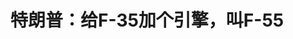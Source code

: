 <!DOCTYPE html>
<html lang="zh-CN">

<head>
    
<title>特朗普：给F-35加个引擎，叫F-55_腾讯新闻</title>
<meta name="keywords" content="F-35战斗机,特朗普,f35,f-55,军机,战斗机,美国_军事,F-22,美国,f-22战斗机,战机,引擎,洛克希德·马丁公司,波音公司">
<meta name="description" content="【文/观察者网 刘程辉】据路透社报道，美国总统特朗普5月15日在卡塔尔表示，美国正在考虑研发一款名为F-55的双引擎战机，这是F-35的超级升级版，若成本合适将进行研发。他还称，将对F-22战斗机进行升级，打造名为“超级F-22”的战机。特朗普是在多哈举行的一次商业领袖会议上发表上述言论的，与会者包括波音公司和通用电气...">
<meta name="author" content="腾讯网">
<meta name="copyright" content="Copyright 1998 - 2025 Tencent. All Rights Reserved">
<meta property="og:type" content="news" />

<meta property="og:title" content="特朗普：给F-35加个引擎，叫F-55_腾讯新闻" />
<meta property="og:description" content="【文/观察者网 刘程辉】据路透社报道，美国总统特朗普5月15日在卡塔尔表示，美国正在考虑研发一款名为F-55的双引擎战机，这是F-35的超级升级版，若成本合适将进行研发。他还称，将对F-22战斗机进行升级，打造名为“超级F-22”的战机。特朗普是在多哈举行的一次商业领袖会议上发表上述言论的，与会者包括波音公司和通用电气..." />
<meta property="og:url" content="https://news.qq.com/rain/a/20250516A05WT100" />
<meta property="og:image" content="https://inews.gtimg.com/news_ls/OQzUBlxIS9L3iBEXg5QPmbVhoDmZPtWog7D6t5i1tMhn4AA_640330/0" />
<meta property="article:author" content="观察者网" />
<meta property="article:published_time" content="2025-05-16 15:29:16" />
<meta property="category" content="mil" />

<meta name="baidu-site-verification" content="jJeIJ5X7pP" />
    <meta charset="utf-8" />
<meta http-equiv="X-UA-Compatible" content="IE=Edge" />
<meta name="viewport" content="width=device-width, initial-scale=1, shrink-to-fit=no" />
<link rel="dns-prefetch" href="mat1.gtimg.com">
<link rel="dns-prefetch" href="i.news.qq.com">
<link rel="shortcut icon" href="https://mat1.gtimg.com/qqcdn/qqindex2021/favicon.ico">
<script nomodule="true" src="https://mat1.gtimg.com/qqcdn/qqindex2021/common-static/20240515201444/core3-37-1.min.js"></script>
<script>
  try {
    if (!window.IntersectionObserver) {
      var observerScript = document.createElement('script');
      observerScript.src = "https://mat1.gtimg.com/qqcdn/qqindex2021/common-static/20241024141058/intersection-observer-polyfill.js";
      document.head.appendChild(observerScript);
    }
  } catch (error) {}
</script>

<script>
  try {
    if (!Element.prototype.scrollTo) {
      var scrollScript = document.createElement('script');
      scrollScript.src = "https://mat1.gtimg.com/qqcdn/qqindex2021/common-static/20241025153001/scroll-behavior-polyfill.js";
      document.head.appendChild(scrollScript);
    }
  } catch (error) {}
</script>
<script>
  try {
    if ('scrollRestoration' in window.history) {
      window.history.scrollRestoration = 'manual';
    }
    window.isPcClient = Boolean(window.electron) && (
      window.navigator.userAgent.indexOf('pc-client') > 0 ||
      window.navigator.userAgent.indexOf('TencentNews') > 0
    );
  } catch {}
</script>
<script>
  try {
    if (window.isPcClient) {
      var bodyStyle = document.createElement('style');
      bodyStyle.innerText = 'body{ zoom: 0.95 }';
      document.head.appendChild(bodyStyle);
    }
  } catch {}
</script>
<script>
  window.DATA = {"url":"https://view.inews.qq.com/a/20250516A05WT100","article_id":"20250516A05WT100","article_type":"0","title":"特朗普：给F-35加个引擎，叫F-55","desc":"【文/观察者网 刘程辉】据路透社报道，美国总统特朗普5月15日在卡塔尔表示，美国正在考虑研发一款名为F-55的双引擎战机，这是F-35的超级升级版，若成本合适将进行研发。他还称，将对F-22战斗机进行升级，打造名为“超级F-22”的战机。特朗普是在多哈举行的一次商业领袖会议上发表上述言论的，与会者包括波音公司和通用电气...","iNewsRecommendLevel":1,"abstract":"【文/观察者网 刘程辉】据路透社报道，美国总统特朗普5月15日在卡塔尔表示，美国正在考虑研发一款名为F-55的双引擎战机，这是F-35的超级升级版，若成本合适将进行研发。他还称，将对F-22战斗机进行升级，打造名为“超级F-22”的战机。特朗普是在多哈举行的一次商业领袖会议上发表上述言论的，与会者包括波音公司和通用电气...","catalog1":"mil","ad_channel_sign":"milite","introduction":"","media":"观察者网","media_id":"5006122","pubtime":"2025-05-16 15:29:16","comment_id":"8412321459","political":0,"cmsId":"20250516A05WT100","cms_id":"20250516A05WT100","closeAllAd":0,"closeAllFavorite":false,"originContent":{"directory":{"ai_list":null,"enable":2,"list":null},"text":"\u003cdiv class=\"rich_media_content\"\u003e\u003c!--NO_AD_ERROR_2--\u003e\u003cp\u003e \t【文/观察者网 刘程辉】据路透社报道，美国总统特朗普5月15日在卡塔尔表示，美国正在考虑研发一款名为F-55的双引擎战机，这是\u003c!--VERTICAL_CARD_BEGIN_0--\u003eF-35\u003c!--VERTICAL_CARD_END_0--\u003e的超级升级版，若成本合适将进行研发。他还称，将对F-22战斗机进行升级，打造名为“超级\u003c!--VERTICAL_CARD_BEGIN_1--\u003eF-22\u003c!--VERTICAL_CARD_END_1--\u003e”的战机。 \u003c!--NO_AD_0--\u003e\u003c!--EOP_0--\u003e\u003c/p\u003e\u003c!--PARAGRAPH_0--\u003e\u003cp\u003e \t特朗普是在多哈举行的一次商业领袖会议上发表上述言论的，与会者包括\u003c!--SECURE_LINK_BEGIN_0--\u003e波音公司\u003c!--SECURE_LINK_END_0--\u003e和通用电气航空公司的负责人。此前一天，特朗普宣布了一系列商业交易，其中包括卡塔尔订购160架波音商用飞机的订单。 \u003c!--NO_AD_1--\u003e\u003c!--EOP_1--\u003e\u003c/p\u003e\u003c!--PARAGRAPH_1--\u003e\u003cp\u003e \t特朗普称，F-55既是洛克希德・马丁公司研发的F-35战机的升级版，也是一款新研发的战机。他说，美国同时也在考虑升级F-22。 \u003c/p\u003e\u003cp\u003e \t“我们将研发F-55，如果价格合适的话，我们必须得到合适的价格，那么这款战机将配备双引擎，它将是F-35的超级升级版，然后我们还要升级F-22。” \u003c!--NO_AD_2--\u003e\u003c!--EOP_2--\u003e\u003c/p\u003e\u003c!--PARAGRAPH_2--\u003e\u003cp\u003e \t他接着说：“我认为世界上最漂亮的战斗机是F-22，但我们要打造‘超级F-22’，它将是F-22的一个非常现代化的版本。” \u003c/p\u003e\u003cp\u003e \t特朗普补充道：“我们会很快采取行动。” \u003c/p\u003e\u003cp style=\"text-align: center\"\u003e \t\u003c!--IMG_0--\u003e  \u003c/p\u003e\u003cp class=\"qqnews_image_desc\" style=\"color: #666; font-size: 14px; text-align: center\"\u003e \t美国海军陆战队的F-35B 视觉中国  \u003c/p\u003e\u003cp\u003e \t早些时候，波音公司击败\u003c!--SECURE_LINK_BEGIN_2--\u003e洛克希德·马丁公司\u003c!--SECURE_LINK_END_2--\u003e，赢得美国空军第六代战斗机F-47的研发合同，该战机是F-22的替代品，被视为美国最先进的第六代战斗机。 \u003c/p\u003e\u003cp\u003e \t洛克希德·马丁公司首席执行官詹姆斯・泰克莱特上个月告诉分析师，公司正研究将F-47竞标技术移植到F-35，以一半的成本实现80%的性能提升。 \u003c/p\u003e\u003cp\u003e \t他告诉分析师：“相当于我们基本上是要把底盘改装成法拉利。” \u003c/p\u003e\u003cp\u003e \t洛克希德·马丁公司的一位女发言人回应特朗普说：“我们感谢特朗普总统对F-35和F-22的支持，并将继续与政府密切合作，以实现其空中优势的愿景。” \u003c/p\u003e\u003cp\u003e \t防务分析师弗朗西斯·图萨指出，给单引擎的F-35加装第二引擎，相当于打造全新机型。 \u003c/p\u003e\u003cp\u003e \t目前洛克希德·马丁正对现役F-35进行延迟的软硬件升级，包括增强座舱显示和处理能力。业界观察人士表示，特朗普提出的研发时间表与现有项目进度存在诸多待解疑问。 \u003c!--NO_AD_3--\u003e\u003c!--EOP_3--\u003e\u003c/p\u003e\u003c!--PARAGRAPH_3--\u003e\u003cp\u003e \t军事分析人士指出，特朗普提出的战机计划与现有项目存在重叠。航空航天分析师尼克·坎宁安认为，研发F-55可能旨在替代美国海军老化的F/A-18“超级大黄蜂”舰载机。 \u003c!--NO_AD_4--\u003e\u003c!--EOP_4--\u003e\u003c/p\u003e\u003c!--PARAGRAPH_4--\u003e\u003cp\u003e \t\u003cstrong\u003e本文系观察者网独家稿件，未经授权，不得转载。\u003c/strong\u003e  \u003c/p\u003e\u003cdiv powered-by=\"qqnews_ex-editor\"\u003e\u003c/div\u003e\u003cstyle\u003e.rich_media_content{--news-tabel-th-night-color: #444444;--news-font-day-color: #333;--news-font-night-color: #d9d9d9;--news-bottom-distance: 22px}.rich_media_content p:not([data-exeditor-arbitrary-box=image-box]){letter-spacing:.5px;line-height:30px;margin-bottom:var(--news-bottom-distance);word-wrap:break-word}.rich_media_content{color:var(--news-font-day-color);font-size:18px}@media(prefers-color-scheme:dark){body:not([data-weui-theme=light]):not([dark-mode-disable=true]) .rich_media_content p:not([data-exeditor-arbitrary-box=image-box]){letter-spacing:.5px;line-height:30px;margin-bottom:var(--news-bottom-distance);word-wrap:break-word}body:not([data-weui-theme=light]):not([dark-mode-disable=true]) .rich_media_content{color:var(--news-font-night-color)}}.data_color_scheme_dark .rich_media_content p:not([data-exeditor-arbitrary-box=image-box]){letter-spacing:.5px;line-height:30px;margin-bottom:var(--news-bottom-distance);word-wrap:break-word}.data_color_scheme_dark .rich_media_content{color:var(--news-font-night-color)}.data_color_scheme_dark .rich_media_content{font-size:18px}.rich_media_content p[data-exeditor-arbitrary-box=image-box]{margin-bottom:11px}.rich_media_content\u003ediv:not(.qnt-video),.rich_media_content\u003esection{margin-bottom:var(--news-bottom-distance)}.rich_media_content hr{margin-bottom:var(--news-bottom-distance)}.rich_media_content .link_list{margin:0;margin-top:20px;min-height:0!important}.rich_media_content blockquote{background:#f9f9f9;border-left:6px solid #ccc;margin:1.5em 10px;padding:.5em 10px}.rich_media_content blockquote p{margin-bottom:0!important}.data_color_scheme_dark .rich_media_content blockquote{background:#323232}@media(prefers-color-scheme:dark){body:not([data-weui-theme=light]):not([dark-mode-disable=true]) .rich_media_content blockquote{background:#323232}}.rich_media_content ol[data-ex-list]{--ol-start: 1;--ol-list-style-type: decimal;list-style-type:none;counter-reset:olCounter calc(var(--ol-start,1) - 1);position:relative}.rich_media_content ol[data-ex-list]\u003eli\u003e:first-child::before{content:counter(olCounter,var(--ol-list-style-type)) '. ';counter-increment:olCounter;font-variant-numeric:tabular-nums;display:inline-block}.rich_media_content ul[data-ex-list]{--ul-list-style-type: circle;list-style-type:none;position:relative}.rich_media_content ul[data-ex-list].nonUnicode-list-style-type\u003eli\u003e:first-child::before{content:var(--ul-list-style-type) ' ';font-variant-numeric:tabular-nums;display:inline-block;transform:scale(0.5)}.rich_media_content ul[data-ex-list].unicode-list-style-type\u003eli\u003e:first-child::before{content:var(--ul-list-style-type) ' ';font-variant-numeric:tabular-nums;display:inline-block;transform:scale(0.8)}.rich_media_content ol:not([data-ex-list]){padding-left:revert}.rich_media_content ul:not([data-ex-list]){padding-left:revert}.rich_media_content table{display:table;border-collapse:collapse;margin-bottom:var(--news-bottom-distance)}.rich_media_content table th,.rich_media_content table td{word-wrap:break-word;border:1px solid #ddd;white-space:nowrap;padding:2px 5px}.rich_media_content table th{font-weight:700;background-color:#f0f0f0;text-align:left}.rich_media_content table p{margin-bottom:0!important}.data_color_scheme_dark .rich_media_content table th{background:var(--news-tabel-th-night-color)}@media(prefers-color-scheme:dark){body:not([data-weui-theme=light]):not([dark-mode-disable=true]) .rich_media_content table th{background:var(--news-tabel-th-night-color)}}.rich_media_content .qqnews_image_desc,.rich_media_content p[type=om-image-desc]{line-height:20px!important;text-align:center!important;font-size:14px!important;color:#666!important}.rich_media_content div[data-exeditor-arbitrary-box=wrap]:not([data-exeditor-arbitrary-box-special-style]){max-width:100%}.rich_media_content .qqnews-content{--wmfont: 0;--wmcolor: transparent;font-size:var(--wmfont);color:var(--wmcolor);line-height:var(--wmfont)!important;margin-bottom:var(--wmfont)!important}.rich_media_content .qqnews_sign_emphasis{background:#f7f7f7}.rich_media_content .qqnews_sign_emphasis ol{word-wrap:break-word;border:none;color:#5c5c5c;line-height:28px;list-style:none;margin:14px 0 6px;padding:16px 15px 4px}.rich_media_content .qqnews_sign_emphasis p{margin-bottom:12px!important}.rich_media_content .qqnews_sign_emphasis ol\u003eli\u003ep{padding-left:30px}.rich_media_content .qqnews_sign_emphasis ol\u003eli{list-style:none}.rich_media_content .qqnews_sign_emphasis ol\u003eli\u003ep:first-child::before{margin-left:-30px;content:counter(olCounter,decimal) ''!important;counter-increment:olCounter!important;font-variant-numeric:tabular-nums!important;background:#37f;border-radius:2px;color:#fff;font-size:15px;font-style:normal;text-align:center;line-height:18px;width:18px;height:18px;margin-right:12px;position:relative;top:-1px}.data_color_scheme_dark .rich_media_content .qqnews_sign_emphasis{background:#262626}.data_color_scheme_dark .rich_media_content .qqnews_sign_emphasis ol\u003eli\u003ep{color:#a9a9a9}@media(prefers-color-scheme:dark){body:not([data-weui-theme=light]):not([dark-mode-disable=true]) .rich_media_content .qqnews_sign_emphasis{background:#262626}body:not([data-weui-theme=light]):not([dark-mode-disable=true]) .rich_media_content .qqnews_sign_emphasis ol\u003eli\u003ep{color:#a9a9a9}}.rich_media_content h1,.rich_media_content h2,.rich_media_content h3,.rich_media_content h4,.rich_media_content h5,.rich_media_content h6{margin-bottom:var(--news-bottom-distance);font-weight:700}.rich_media_content h1{font-size:20px}.rich_media_content h2,.rich_media_content h3{font-size:19px}.rich_media_content h4,.rich_media_content h5,.rich_media_content h6{font-size:18px}.rich_media_content li:empty{display:none}.rich_media_content ul,.rich_media_content ol{margin-bottom:var(--news-bottom-distance)}.rich_media_content div\u003ep:only-child{margin-bottom:0!important}.rich_media_content .cms-cke-widget-title-wrap p{margin-bottom:0!important}\u003c/style\u003e\u003c/div\u003e","version":"v2"},"originAttribute":{"IMG_0":{"bigOrigUrl":"https://inews.gtimg.com/om_bt/OrFU5G5FiJhu7QLNr9pHu4mNjksbO2xxLNjW1Ok_DOTNIAA/0","compressUrl":"https://inews.gtimg.com/om_bt/OrFU5G5FiJhu7QLNr9pHu4mNjksbO2xxLNjW1Ok_DOTNIAA/641","desc":"","fullPic":"1","height":338,"imgurl0":"https://inews.gtimg.com/om_bt/OrFU5G5FiJhu7QLNr9pHu4mNjksbO2xxLNjW1Ok_DOTNIAA/0","imgurl1000":"https://inews.gtimg.com/om_bt/OrFU5G5FiJhu7QLNr9pHu4mNjksbO2xxLNjW1Ok_DOTNIAA/1000","islong":0,"origUrl":"https://inews.gtimg.com/om_bt/OrFU5G5FiJhu7QLNr9pHu4mNjksbO2xxLNjW1Ok_DOTNIAA/641","size":62,"style":"display: inline-block; max-width: 100%; width: 600px","thumb":"https://inews.gtimg.com/om_bt/OrFU5G5FiJhu7QLNr9pHu4mNjksbO2xxLNjW1Ok_DOTNIAA_181x181s/0","url":"https://inews.gtimg.com/om_bt/OrFU5G5FiJhu7QLNr9pHu4mNjksbO2xxLNjW1Ok_DOTNIAA/641","width":600},"VERTICAL_CARD_BEGIN_0":{"a_version":"21_android_7.4.57","desc":"F-35","detail_url":"qqnews://article_9528?act=ai_chat\u0026vertical_card_type=ai\u0026vertical_card_desc=F-35\u0026a_version=21_android_7.4.57\u0026i_version=11.0_qqnews_7.4.70","i_version":"11.0_qqnews_7.4.70","previous_context":" \t【文/观察者网 刘程辉】据路透社报道，美国总统特朗普5月15日在卡塔尔表示，美国正在考虑研发一款名为F-55的双引擎战机，这是","subsequent_context":"的超级升级版，若成本合适将进行研发。他还称，将对F-22战斗机进行升级，打造名为“超级F-22”的战机。  \t特朗普是在多哈举行的一次商业领袖会议上发表上述言论的，与会者包括波音公司和通用电气航空公司","type":"ai","url":"qqnews://article_9528?act=ai_chat\u0026vertical_card_type=ai\u0026vertical_card_desc=F-35\u0026jumpinfo=%7B%22scene%22%3A%22algo_scribe_words%22%2C%22sentence%22%3A%22F-35%22%2C%22sentenceContext%22%3A%22+%5Ct%E3%80%90%E6%96%87%2F%E8%A7%82%E5%AF%9F%E8%80%85%E7%BD%91+%E5%88%98%E7%A8%8B%E8%BE%89%E3%80%91%E6%8D%AE%E8%B7%AF%E9%80%8F%E7%A4%BE%E6%8A%A5%E9%81%93%EF%BC%8C%E7%BE%8E%E5%9B%BD%E6%80%BB%E7%BB%9F%E7%89%B9%E6%9C%97%E6%99%AE5%E6%9C%8815%E6%97%A5%E5%9C%A8%E5%8D%A1%E5%A1%94%E5%B0%94%E8%A1%A8%E7%A4%BA%EF%BC%8C%E7%BE%8E%E5%9B%BD%E6%AD%A3%E5%9C%A8%E8%80%83%E8%99%91%E7%A0%94%E5%8F%91%E4%B8%80%E6%AC%BE%E5%90%8D%E4%B8%BAF-55%E7%9A%84%E5%8F%8C%E5%BC%95%E6%93%8E%E6%88%98%E6%9C%BA%EF%BC%8C%E8%BF%99%E6%98%AF%7BF-35%7D%E7%9A%84%E8%B6%85%E7%BA%A7%E5%8D%87%E7%BA%A7%E7%89%88%EF%BC%8C%E8%8B%A5%E6%88%90%E6%9C%AC%E5%90%88%E9%80%82%E5%B0%86%E8%BF%9B%E8%A1%8C%E7%A0%94%E5%8F%91%E3%80%82%E4%BB%96%E8%BF%98%E7%A7%B0%EF%BC%8C%E5%B0%86%E5%AF%B9F-22%E6%88%98%E6%96%97%E6%9C%BA%E8%BF%9B%E8%A1%8C%E5%8D%87%E7%BA%A7%EF%BC%8C%E6%89%93%E9%80%A0%E5%90%8D%E4%B8%BA%E2%80%9C%E8%B6%85%E7%BA%A7F-22%E2%80%9D%E7%9A%84%E6%88%98%E6%9C%BA%E3%80%82++%5Ct%E7%89%B9%E6%9C%97%E6%99%AE%E6%98%AF%E5%9C%A8%E5%A4%9A%E5%93%88%E4%B8%BE%E8%A1%8C%E7%9A%84%E4%B8%80%E6%AC%A1%E5%95%86%E4%B8%9A%E9%A2%86%E8%A2%96%E4%BC%9A%E8%AE%AE%E4%B8%8A%E5%8F%91%E8%A1%A8%E4%B8%8A%E8%BF%B0%E8%A8%80%E8%AE%BA%E7%9A%84%EF%BC%8C%E4%B8%8E%E4%BC%9A%E8%80%85%E5%8C%85%E6%8B%AC%E6%B3%A2%E9%9F%B3%E5%85%AC%E5%8F%B8%E5%92%8C%E9%80%9A%E7%94%A8%E7%94%B5%E6%B0%94%E8%88%AA%E7%A9%BA%E5%85%AC%E5%8F%B8%22%2C%22source%22%3A%22article_sharepage_scribewords%22%7D","urls":{"qqcom":{"pc_url":"qqnews://article_9528?act=ai_chat\u0026vertical_card_type=ai\u0026vertical_card_desc=F-35\u0026jumpinfo=%7B%22scene%22%3A%22algo_scribe_words%22%2C%22sentence%22%3A%22F-35%22%2C%22sentenceContext%22%3A%22+%5Ct%E3%80%90%E6%96%87%2F%E8%A7%82%E5%AF%9F%E8%80%85%E7%BD%91+%E5%88%98%E7%A8%8B%E8%BE%89%E3%80%91%E6%8D%AE%E8%B7%AF%E9%80%8F%E7%A4%BE%E6%8A%A5%E9%81%93%EF%BC%8C%E7%BE%8E%E5%9B%BD%E6%80%BB%E7%BB%9F%E7%89%B9%E6%9C%97%E6%99%AE5%E6%9C%8815%E6%97%A5%E5%9C%A8%E5%8D%A1%E5%A1%94%E5%B0%94%E8%A1%A8%E7%A4%BA%EF%BC%8C%E7%BE%8E%E5%9B%BD%E6%AD%A3%E5%9C%A8%E8%80%83%E8%99%91%E7%A0%94%E5%8F%91%E4%B8%80%E6%AC%BE%E5%90%8D%E4%B8%BAF-55%E7%9A%84%E5%8F%8C%E5%BC%95%E6%93%8E%E6%88%98%E6%9C%BA%EF%BC%8C%E8%BF%99%E6%98%AF%7BF-35%7D%E7%9A%84%E8%B6%85%E7%BA%A7%E5%8D%87%E7%BA%A7%E7%89%88%EF%BC%8C%E8%8B%A5%E6%88%90%E6%9C%AC%E5%90%88%E9%80%82%E5%B0%86%E8%BF%9B%E8%A1%8C%E7%A0%94%E5%8F%91%E3%80%82%E4%BB%96%E8%BF%98%E7%A7%B0%EF%BC%8C%E5%B0%86%E5%AF%B9F-22%E6%88%98%E6%96%97%E6%9C%BA%E8%BF%9B%E8%A1%8C%E5%8D%87%E7%BA%A7%EF%BC%8C%E6%89%93%E9%80%A0%E5%90%8D%E4%B8%BA%E2%80%9C%E8%B6%85%E7%BA%A7F-22%E2%80%9D%E7%9A%84%E6%88%98%E6%9C%BA%E3%80%82++%5Ct%E7%89%B9%E6%9C%97%E6%99%AE%E6%98%AF%E5%9C%A8%E5%A4%9A%E5%93%88%E4%B8%BE%E8%A1%8C%E7%9A%84%E4%B8%80%E6%AC%A1%E5%95%86%E4%B8%9A%E9%A2%86%E8%A2%96%E4%BC%9A%E8%AE%AE%E4%B8%8A%E5%8F%91%E8%A1%A8%E4%B8%8A%E8%BF%B0%E8%A8%80%E8%AE%BA%E7%9A%84%EF%BC%8C%E4%B8%8E%E4%BC%9A%E8%80%85%E5%8C%85%E6%8B%AC%E6%B3%A2%E9%9F%B3%E5%85%AC%E5%8F%B8%E5%92%8C%E9%80%9A%E7%94%A8%E7%94%B5%E6%B0%94%E8%88%AA%E7%A9%BA%E5%85%AC%E5%8F%B8%22%2C%22source%22%3A%22article_sharepage_scribewords%22%7D"},"web":{"h5_url":"qqnews://article_9528?act=ai_chat\u0026vertical_card_type=ai\u0026vertical_card_desc=F-35\u0026jumpinfo=%7B%22scene%22%3A%22algo_scribe_words%22%2C%22sentence%22%3A%22F-35%22%2C%22sentenceContext%22%3A%22+%5Ct%E3%80%90%E6%96%87%2F%E8%A7%82%E5%AF%9F%E8%80%85%E7%BD%91+%E5%88%98%E7%A8%8B%E8%BE%89%E3%80%91%E6%8D%AE%E8%B7%AF%E9%80%8F%E7%A4%BE%E6%8A%A5%E9%81%93%EF%BC%8C%E7%BE%8E%E5%9B%BD%E6%80%BB%E7%BB%9F%E7%89%B9%E6%9C%97%E6%99%AE5%E6%9C%8815%E6%97%A5%E5%9C%A8%E5%8D%A1%E5%A1%94%E5%B0%94%E8%A1%A8%E7%A4%BA%EF%BC%8C%E7%BE%8E%E5%9B%BD%E6%AD%A3%E5%9C%A8%E8%80%83%E8%99%91%E7%A0%94%E5%8F%91%E4%B8%80%E6%AC%BE%E5%90%8D%E4%B8%BAF-55%E7%9A%84%E5%8F%8C%E5%BC%95%E6%93%8E%E6%88%98%E6%9C%BA%EF%BC%8C%E8%BF%99%E6%98%AF%7BF-35%7D%E7%9A%84%E8%B6%85%E7%BA%A7%E5%8D%87%E7%BA%A7%E7%89%88%EF%BC%8C%E8%8B%A5%E6%88%90%E6%9C%AC%E5%90%88%E9%80%82%E5%B0%86%E8%BF%9B%E8%A1%8C%E7%A0%94%E5%8F%91%E3%80%82%E4%BB%96%E8%BF%98%E7%A7%B0%EF%BC%8C%E5%B0%86%E5%AF%B9F-22%E6%88%98%E6%96%97%E6%9C%BA%E8%BF%9B%E8%A1%8C%E5%8D%87%E7%BA%A7%EF%BC%8C%E6%89%93%E9%80%A0%E5%90%8D%E4%B8%BA%E2%80%9C%E8%B6%85%E7%BA%A7F-22%E2%80%9D%E7%9A%84%E6%88%98%E6%9C%BA%E3%80%82++%5Ct%E7%89%B9%E6%9C%97%E6%99%AE%E6%98%AF%E5%9C%A8%E5%A4%9A%E5%93%88%E4%B8%BE%E8%A1%8C%E7%9A%84%E4%B8%80%E6%AC%A1%E5%95%86%E4%B8%9A%E9%A2%86%E8%A2%96%E4%BC%9A%E8%AE%AE%E4%B8%8A%E5%8F%91%E8%A1%A8%E4%B8%8A%E8%BF%B0%E8%A8%80%E8%AE%BA%E7%9A%84%EF%BC%8C%E4%B8%8E%E4%BC%9A%E8%80%85%E5%8C%85%E6%8B%AC%E6%B3%A2%E9%9F%B3%E5%85%AC%E5%8F%B8%E5%92%8C%E9%80%9A%E7%94%A8%E7%94%B5%E6%B0%94%E8%88%AA%E7%A9%BA%E5%85%AC%E5%8F%B8%22%2C%22source%22%3A%22article_sharepage_scribewords%22%7D"}}},"VERTICAL_CARD_BEGIN_1":{"a_version":"21_android_7.4.57","desc":"F-22","detail_url":"qqnews://article_9528?act=ai_chat\u0026vertical_card_type=ai\u0026vertical_card_desc=F-22\u0026a_version=21_android_7.4.57\u0026i_version=11.0_qqnews_7.4.70","i_version":"11.0_qqnews_7.4.70","previous_context":"辉】据路透社报道，美国总统特朗普5月15日在卡塔尔表示，美国正在考虑研发一款名为F-55的双引擎战机，这是F-35的超级升级版，若成本合适将进行研发。他还称，将对F-22战斗机进行升级，打造名为“超级","subsequent_context":"”的战机。  \t特朗普是在多哈举行的一次商业领袖会议上发表上述言论的，与会者包括波音公司和通用电气航空公司的负责人。此前一天，特朗普宣布了一系列商业交易，其中包括卡塔尔订购160架波音商用飞机的订单。","type":"ai","url":"qqnews://article_9528?act=ai_chat\u0026vertical_card_type=ai\u0026vertical_card_desc=F-22\u0026jumpinfo=%7B%22scene%22%3A%22algo_scribe_words%22%2C%22sentence%22%3A%22F-22%22%2C%22sentenceContext%22%3A%22%E8%BE%89%E3%80%91%E6%8D%AE%E8%B7%AF%E9%80%8F%E7%A4%BE%E6%8A%A5%E9%81%93%EF%BC%8C%E7%BE%8E%E5%9B%BD%E6%80%BB%E7%BB%9F%E7%89%B9%E6%9C%97%E6%99%AE5%E6%9C%8815%E6%97%A5%E5%9C%A8%E5%8D%A1%E5%A1%94%E5%B0%94%E8%A1%A8%E7%A4%BA%EF%BC%8C%E7%BE%8E%E5%9B%BD%E6%AD%A3%E5%9C%A8%E8%80%83%E8%99%91%E7%A0%94%E5%8F%91%E4%B8%80%E6%AC%BE%E5%90%8D%E4%B8%BAF-55%E7%9A%84%E5%8F%8C%E5%BC%95%E6%93%8E%E6%88%98%E6%9C%BA%EF%BC%8C%E8%BF%99%E6%98%AFF-35%E7%9A%84%E8%B6%85%E7%BA%A7%E5%8D%87%E7%BA%A7%E7%89%88%EF%BC%8C%E8%8B%A5%E6%88%90%E6%9C%AC%E5%90%88%E9%80%82%E5%B0%86%E8%BF%9B%E8%A1%8C%E7%A0%94%E5%8F%91%E3%80%82%E4%BB%96%E8%BF%98%E7%A7%B0%EF%BC%8C%E5%B0%86%E5%AF%B9F-22%E6%88%98%E6%96%97%E6%9C%BA%E8%BF%9B%E8%A1%8C%E5%8D%87%E7%BA%A7%EF%BC%8C%E6%89%93%E9%80%A0%E5%90%8D%E4%B8%BA%E2%80%9C%E8%B6%85%E7%BA%A7%7BF-22%7D%E2%80%9D%E7%9A%84%E6%88%98%E6%9C%BA%E3%80%82++%5Ct%E7%89%B9%E6%9C%97%E6%99%AE%E6%98%AF%E5%9C%A8%E5%A4%9A%E5%93%88%E4%B8%BE%E8%A1%8C%E7%9A%84%E4%B8%80%E6%AC%A1%E5%95%86%E4%B8%9A%E9%A2%86%E8%A2%96%E4%BC%9A%E8%AE%AE%E4%B8%8A%E5%8F%91%E8%A1%A8%E4%B8%8A%E8%BF%B0%E8%A8%80%E8%AE%BA%E7%9A%84%EF%BC%8C%E4%B8%8E%E4%BC%9A%E8%80%85%E5%8C%85%E6%8B%AC%E6%B3%A2%E9%9F%B3%E5%85%AC%E5%8F%B8%E5%92%8C%E9%80%9A%E7%94%A8%E7%94%B5%E6%B0%94%E8%88%AA%E7%A9%BA%E5%85%AC%E5%8F%B8%E7%9A%84%E8%B4%9F%E8%B4%A3%E4%BA%BA%E3%80%82%E6%AD%A4%E5%89%8D%E4%B8%80%E5%A4%A9%EF%BC%8C%E7%89%B9%E6%9C%97%E6%99%AE%E5%AE%A3%E5%B8%83%E4%BA%86%E4%B8%80%E7%B3%BB%E5%88%97%E5%95%86%E4%B8%9A%E4%BA%A4%E6%98%93%EF%BC%8C%E5%85%B6%E4%B8%AD%E5%8C%85%E6%8B%AC%E5%8D%A1%E5%A1%94%E5%B0%94%E8%AE%A2%E8%B4%AD160%E6%9E%B6%E6%B3%A2%E9%9F%B3%E5%95%86%E7%94%A8%E9%A3%9E%E6%9C%BA%E7%9A%84%E8%AE%A2%E5%8D%95%E3%80%82%22%2C%22source%22%3A%22article_sharepage_scribewords%22%7D","urls":{"qqcom":{"pc_url":"qqnews://article_9528?act=ai_chat\u0026vertical_card_type=ai\u0026vertical_card_desc=F-22\u0026jumpinfo=%7B%22scene%22%3A%22algo_scribe_words%22%2C%22sentence%22%3A%22F-22%22%2C%22sentenceContext%22%3A%22%E8%BE%89%E3%80%91%E6%8D%AE%E8%B7%AF%E9%80%8F%E7%A4%BE%E6%8A%A5%E9%81%93%EF%BC%8C%E7%BE%8E%E5%9B%BD%E6%80%BB%E7%BB%9F%E7%89%B9%E6%9C%97%E6%99%AE5%E6%9C%8815%E6%97%A5%E5%9C%A8%E5%8D%A1%E5%A1%94%E5%B0%94%E8%A1%A8%E7%A4%BA%EF%BC%8C%E7%BE%8E%E5%9B%BD%E6%AD%A3%E5%9C%A8%E8%80%83%E8%99%91%E7%A0%94%E5%8F%91%E4%B8%80%E6%AC%BE%E5%90%8D%E4%B8%BAF-55%E7%9A%84%E5%8F%8C%E5%BC%95%E6%93%8E%E6%88%98%E6%9C%BA%EF%BC%8C%E8%BF%99%E6%98%AFF-35%E7%9A%84%E8%B6%85%E7%BA%A7%E5%8D%87%E7%BA%A7%E7%89%88%EF%BC%8C%E8%8B%A5%E6%88%90%E6%9C%AC%E5%90%88%E9%80%82%E5%B0%86%E8%BF%9B%E8%A1%8C%E7%A0%94%E5%8F%91%E3%80%82%E4%BB%96%E8%BF%98%E7%A7%B0%EF%BC%8C%E5%B0%86%E5%AF%B9F-22%E6%88%98%E6%96%97%E6%9C%BA%E8%BF%9B%E8%A1%8C%E5%8D%87%E7%BA%A7%EF%BC%8C%E6%89%93%E9%80%A0%E5%90%8D%E4%B8%BA%E2%80%9C%E8%B6%85%E7%BA%A7%7BF-22%7D%E2%80%9D%E7%9A%84%E6%88%98%E6%9C%BA%E3%80%82++%5Ct%E7%89%B9%E6%9C%97%E6%99%AE%E6%98%AF%E5%9C%A8%E5%A4%9A%E5%93%88%E4%B8%BE%E8%A1%8C%E7%9A%84%E4%B8%80%E6%AC%A1%E5%95%86%E4%B8%9A%E9%A2%86%E8%A2%96%E4%BC%9A%E8%AE%AE%E4%B8%8A%E5%8F%91%E8%A1%A8%E4%B8%8A%E8%BF%B0%E8%A8%80%E8%AE%BA%E7%9A%84%EF%BC%8C%E4%B8%8E%E4%BC%9A%E8%80%85%E5%8C%85%E6%8B%AC%E6%B3%A2%E9%9F%B3%E5%85%AC%E5%8F%B8%E5%92%8C%E9%80%9A%E7%94%A8%E7%94%B5%E6%B0%94%E8%88%AA%E7%A9%BA%E5%85%AC%E5%8F%B8%E7%9A%84%E8%B4%9F%E8%B4%A3%E4%BA%BA%E3%80%82%E6%AD%A4%E5%89%8D%E4%B8%80%E5%A4%A9%EF%BC%8C%E7%89%B9%E6%9C%97%E6%99%AE%E5%AE%A3%E5%B8%83%E4%BA%86%E4%B8%80%E7%B3%BB%E5%88%97%E5%95%86%E4%B8%9A%E4%BA%A4%E6%98%93%EF%BC%8C%E5%85%B6%E4%B8%AD%E5%8C%85%E6%8B%AC%E5%8D%A1%E5%A1%94%E5%B0%94%E8%AE%A2%E8%B4%AD160%E6%9E%B6%E6%B3%A2%E9%9F%B3%E5%95%86%E7%94%A8%E9%A3%9E%E6%9C%BA%E7%9A%84%E8%AE%A2%E5%8D%95%E3%80%82%22%2C%22source%22%3A%22article_sharepage_scribewords%22%7D"},"web":{"h5_url":"qqnews://article_9528?act=ai_chat\u0026vertical_card_type=ai\u0026vertical_card_desc=F-22\u0026jumpinfo=%7B%22scene%22%3A%22algo_scribe_words%22%2C%22sentence%22%3A%22F-22%22%2C%22sentenceContext%22%3A%22%E8%BE%89%E3%80%91%E6%8D%AE%E8%B7%AF%E9%80%8F%E7%A4%BE%E6%8A%A5%E9%81%93%EF%BC%8C%E7%BE%8E%E5%9B%BD%E6%80%BB%E7%BB%9F%E7%89%B9%E6%9C%97%E6%99%AE5%E6%9C%8815%E6%97%A5%E5%9C%A8%E5%8D%A1%E5%A1%94%E5%B0%94%E8%A1%A8%E7%A4%BA%EF%BC%8C%E7%BE%8E%E5%9B%BD%E6%AD%A3%E5%9C%A8%E8%80%83%E8%99%91%E7%A0%94%E5%8F%91%E4%B8%80%E6%AC%BE%E5%90%8D%E4%B8%BAF-55%E7%9A%84%E5%8F%8C%E5%BC%95%E6%93%8E%E6%88%98%E6%9C%BA%EF%BC%8C%E8%BF%99%E6%98%AFF-35%E7%9A%84%E8%B6%85%E7%BA%A7%E5%8D%87%E7%BA%A7%E7%89%88%EF%BC%8C%E8%8B%A5%E6%88%90%E6%9C%AC%E5%90%88%E9%80%82%E5%B0%86%E8%BF%9B%E8%A1%8C%E7%A0%94%E5%8F%91%E3%80%82%E4%BB%96%E8%BF%98%E7%A7%B0%EF%BC%8C%E5%B0%86%E5%AF%B9F-22%E6%88%98%E6%96%97%E6%9C%BA%E8%BF%9B%E8%A1%8C%E5%8D%87%E7%BA%A7%EF%BC%8C%E6%89%93%E9%80%A0%E5%90%8D%E4%B8%BA%E2%80%9C%E8%B6%85%E7%BA%A7%7BF-22%7D%E2%80%9D%E7%9A%84%E6%88%98%E6%9C%BA%E3%80%82++%5Ct%E7%89%B9%E6%9C%97%E6%99%AE%E6%98%AF%E5%9C%A8%E5%A4%9A%E5%93%88%E4%B8%BE%E8%A1%8C%E7%9A%84%E4%B8%80%E6%AC%A1%E5%95%86%E4%B8%9A%E9%A2%86%E8%A2%96%E4%BC%9A%E8%AE%AE%E4%B8%8A%E5%8F%91%E8%A1%A8%E4%B8%8A%E8%BF%B0%E8%A8%80%E8%AE%BA%E7%9A%84%EF%BC%8C%E4%B8%8E%E4%BC%9A%E8%80%85%E5%8C%85%E6%8B%AC%E6%B3%A2%E9%9F%B3%E5%85%AC%E5%8F%B8%E5%92%8C%E9%80%9A%E7%94%A8%E7%94%B5%E6%B0%94%E8%88%AA%E7%A9%BA%E5%85%AC%E5%8F%B8%E7%9A%84%E8%B4%9F%E8%B4%A3%E4%BA%BA%E3%80%82%E6%AD%A4%E5%89%8D%E4%B8%80%E5%A4%A9%EF%BC%8C%E7%89%B9%E6%9C%97%E6%99%AE%E5%AE%A3%E5%B8%83%E4%BA%86%E4%B8%80%E7%B3%BB%E5%88%97%E5%95%86%E4%B8%9A%E4%BA%A4%E6%98%93%EF%BC%8C%E5%85%B6%E4%B8%AD%E5%8C%85%E6%8B%AC%E5%8D%A1%E5%A1%94%E5%B0%94%E8%AE%A2%E8%B4%AD160%E6%9E%B6%E6%B3%A2%E9%9F%B3%E5%95%86%E7%94%A8%E9%A3%9E%E6%9C%BA%E7%9A%84%E8%AE%A2%E5%8D%95%E3%80%82%22%2C%22source%22%3A%22article_sharepage_scribewords%22%7D"}}},"VERTICAL_CARD_END_0":{"show_type":"6"},"VERTICAL_CARD_END_1":{"show_type":"6"}},"selfDeclare":{},"userAddress":"上海","card":{"chlid":"5006122","chlname":"观察者网","desc":"政经资讯智库新媒体，首批获得中央网信办互联网新闻服务资质的独立网站","icon":"http://inews.gtimg.com/newsapp_ls/0/11539732928_200200/0","msgEntry":1,"uin":"ec445e77396981cab75f7c9672d94e39a0","update_frequency":"1747385545","vip_desc":"观察者网官方账号","vip_icon_night":"https://inews.gtimg.com/newsapp_bt/0/1128171011183_4151/0","vip_place":"left","vip_type":"20006","vip_icon":"https://inews.gtimg.com/newsapp_bt/0/1128164013310_1586/0","vip_type_new":"20006","suid":"8QMc13xd5IUZvz3c","liveInfo":{"roomID":"1384476619","roomStatus":"2","cms_id":"PLV2025051506754100","article_type":"575"},"cpLevel":1},"interationCount":{"like":12,"collect":0,"share":6},"payment_info":{},"article_is_pay":false,"payment_column_info_v1":{"is_column_pay":false,"read_count_all":0},"tag_info_item":null,"contentWordsNum":796,"extraProperty":{"FeedbackDetailDisableInsert":0,"zanSkinType":""},"relateWelfare":{},"aiSwitch":true,"isOversize":false,"videoArr":[]};
</script>
<script>
  window.channelInfo = {"channelConfig":{"channelNav":[{"_auto_id":"1","active_alien_img":"","alien_img":"","channel_id":"news_news_home","is_local":"0","link":"https://www.qq.com","name_cn":"首页","name_en":"home"},{"_auto_id":"2","active_alien_img":"","alien_img":"","channel_id":"news_news_top","is_local":"0","link":"","name_cn":"要闻","name_en":"news"},{"_auto_id":"4","active_alien_img":"","alien_img":"","channel_id":"news_news_bj","is_local":"1","link":"","name_cn":"北京","name_en":"bj"},{"_auto_id":"5","active_alien_img":"","alien_img":"","channel_id":"news_news_finance","is_local":"0","link":"","name_cn":"财经","name_en":"finance"},{"_auto_id":"6","active_alien_img":"","alien_img":"","channel_id":"news_news_tech","is_local":"0","link":"","name_cn":"科技","name_en":"tech"},{"_auto_id":"7","active_alien_img":"","alien_img":"","channel_id":"tv","is_local":"0","link":"https://v.qq.com/channel/tv/?ptag=qqnews","name_cn":"电视剧","name_en":"tv"},{"_auto_id":"8","active_alien_img":"","alien_img":"","channel_id":"news_news_qa","is_local":"0","link":"","name_cn":"热问","name_en":"qa"},{"_auto_id":"9","active_alien_img":"","alien_img":"","channel_id":"news_news_ent","is_local":"0","link":"","name_cn":"娱乐","name_en":"ent"},{"_auto_id":"10","active_alien_img":"","alien_img":"","channel_id":"variety","is_local":"0","link":"https://v.qq.com/channel/variety/?ptag=qqnews","name_cn":"综艺","name_en":"variety"},{"_auto_id":"11","active_alien_img":"","alien_img":"","channel_id":"news_news_sports","is_local":"0","link":"","name_cn":"体育","name_en":"sports"},{"_auto_id":"13","active_alien_img":"","alien_img":"","channel_id":"news_news_nba","is_local":"0","link":"","name_cn":"NBA","name_en":"nba"},{"_auto_id":"14","active_alien_img":"","alien_img":"","channel_id":"news_news_world","is_local":"0","link":"","name_cn":"国际","name_en":"world"},{"_auto_id":"15","active_alien_img":"","alien_img":"","channel_id":"news_news_mil","is_local":"0","link":"","name_cn":"军事","name_en":"milite"},{"_auto_id":"16","active_alien_img":"","alien_img":"","channel_id":"news_news_auto","is_local":"0","link":"","name_cn":"汽车","name_en":"auto"},{"_auto_id":"17","active_alien_img":"","alien_img":"","channel_id":"news_news_house","is_local":"0","link":"","name_cn":"房产","name_en":"house"},{"_auto_id":"18","active_alien_img":"","alien_img":"","channel_id":"news_news_edu","is_local":"0","link":"","name_cn":"教育","name_en":"edu"},{"_auto_id":"19","active_alien_img":"","alien_img":"","channel_id":"news_news_antip","is_local":"0","link":"","name_cn":"健康","name_en":"health"},{"_auto_id":"20","active_alien_img":"","alien_img":"","channel_id":"news_news_video","is_local":"0","link":"","name_cn":"视频","name_en":"video"},{"_auto_id":"21","active_alien_img":"","alien_img":"","channel_id":"news_news_game","is_local":"0","link":"","name_cn":"游戏","name_en":"games"},{"_auto_id":"22","active_alien_img":"","alien_img":"","channel_id":"news_news_nchupin","is_local":"0","link":"","name_cn":"眼界","name_en":"chupin"},{"_auto_id":"24","active_alien_img":"","alien_img":"","channel_id":"news_news_football","is_local":"0","link":"","name_cn":"足球","name_en":"football"},{"_auto_id":"25","active_alien_img":"","alien_img":"","channel_id":"news_news_kepu","is_local":"0","link":"","name_cn":"科学","name_en":"kepu"},{"_auto_id":"26","active_alien_img":"","alien_img":"","channel_id":"news_news_digi","is_local":"0","link":"","name_cn":"数码","name_en":"digi"},{"_auto_id":"28","active_alien_img":"","alien_img":"","channel_id":"ymzx","is_local":"0","link":"https://gamer.qq.com/v2/cloudgame/game/96897?ichannel=txxwpc0Ftxxwpc1","name_cn":"元梦之星","name_en":"news_news_ymzx"},{"_auto_id":"31","active_alien_img":"","alien_img":"","channel_id":"movie","is_local":"0","link":"https://v.qq.com/channel/movie/?ptag=qqnews","name_cn":"电影","name_en":"movie"},{"_auto_id":"32","active_alien_img":"","alien_img":"","channel_id":"news_news_esport","is_local":"0","link":"","name_cn":"电竞","name_en":"esport"},{"_auto_id":"34","active_alien_img":"","alien_img":"","channel_id":"news_news_history","is_local":"0","link":"","name_cn":"历史","name_en":"history"},{"_auto_id":"35","active_alien_img":"","alien_img":"","channel_id":"news_news_baby","is_local":"0","link":"","name_cn":"育儿","name_en":"baby"},{"_auto_id":"36","active_alien_img":"","alien_img":"","channel_id":"hbjy","is_local":"0","link":"https://gp.qq.com/act/a20250421mnqlx/news.shtml","name_cn":"和平精英","name_en":"news_news_hbjy"},{"_auto_id":"37","active_alien_img":"","alien_img":"","channel_id":"cloud_gamer","is_local":"0","link":"https://gamer.qq.com/?ichannel=txxwpc0Ftxxwpc1","name_cn":"云游戏","name_en":"cloud_gamer"},{"_auto_id":"38","active_alien_img":"","alien_img":"","channel_id":"news_news_lic","is_local":"0","link":"","name_cn":"理财","name_en":"finance_licai"},{"_auto_id":"39","active_alien_img":"","alien_img":"","channel_id":"news_news_istock","is_local":"0","link":"","name_cn":"股票","name_en":"finance_stock"},{"_auto_id":"40","active_alien_img":"","alien_img":"","channel_id":"ren_min_shi_pin","is_local":"0","link":"https://news.qq.com/omn/author/8QMd3Hld74cbujbY?tab=om_video","name_cn":"人民视频","name_en":"ren_min_shi_pin"},{"_auto_id":"41","active_alien_img":"","alien_img":"","channel_id":"news_news_weather","is_local":"0","link":"https://tianqi.qq.com/index.htm","name_cn":"天气","name_en":"weather"}]}};
</script>
<script>
  window.articleConfig = {"rightConfig":[{"_auto_id":"1","category_key":"default","modules":"{\"moduleList\":[{\"title\":\"作者其他文章\",\"id\":\"user_article\"},{\"title\":\"精选视频\",\"id\":\"video_album\",\"videoType\":\"tag\",\"videoId\":\"aUepxrtchGM=\",\"isSticky\":0},{\"title\":\"下载条\",\"id\":\"download_banner\",\"isSticky\":1},{\"title\":\"热点榜\",\"id\":\"hot_rank_list\",\"isSticky\":1},{\"title\":\"广告推广\",\"id\":\"ssp_ad_module\",\"category\":\"ad_ssp\",\"loid\":\"109\",\"isSticky\":1},{\"title\":\"广告推广位\",\"id\":\"c2s_ad_module\",\"category\":\"right_c2s\",\"path\":\"QQcom_all_Rectangle-1|QQcom_all_Rectangle-2|QQcom_all_Rectangle-3\",\"isSticky\":1}]}"},{"_auto_id":"2","category_key":"ent","modules":"{\"moduleList\":[{\"title\":\"作者其他文章\",\"id\":\"user_article\"},{\"title\":\"精选视频\",\"id\":\"video_album\",\"videoType\":\"tag\",\"videoId\":\"aUepxrtchGM=\"},{\"title\":\"下载条\",\"id\":\"download_banner\",\"isSticky\":1},{\"title\":\"热点榜\",\"id\":\"hot_rank_list\",\"isSticky\":1},{\"title\":\"广告推广\",\"id\":\"ssp_ad_module\",\"category\":\"ad_ssp\",\"loid\":\"109\",\"isSticky\":1},{\"title\":\"广告推广\",\"id\":\"ssp_ad_module\",\"category\":\"ad_ssp\",\"loid\":\"117\",\"isSticky\":1}]}"},{"_auto_id":"3","category_key":"game","modules":"{\"moduleList\":[{\"title\":\"作者其他文章\",\"id\":\"user_article\"},{\"title\":\"精选视频\",\"id\":\"video_album\",\"videoType\":\"tag\",\"videoId\":\"aUepxrtchGM=\"},{\"title\":\"热门游戏\",\"id\":\"recommend_game\",\"isSticky\":0},{\"title\":\"下载条\",\"id\":\"download_banner\",\"isSticky\":1},{\"title\":\"热点榜\",\"id\":\"hot_rank_list\",\"isSticky\":1},{\"title\":\"广告推广\",\"id\":\"ssp_ad_module\",\"category\":\"ad_ssp\",\"loid\":\"109\",\"isSticky\":1},{\"title\":\"广告推广位\",\"id\":\"c2s_ad_module\",\"category\":\"right_c2s\",\"path\":\"QQcom_all_Rectangle-1|QQcom_all_Rectangle-2|QQcom_all_Rectangle-3\",\"isSticky\":1}]}"},{"_auto_id":"4","category_key":"tech","modules":"{\"moduleList\":[{\"title\":\"作者其他文章\",\"id\":\"user_article\"},{\"title\":\"精选视频\",\"id\":\"video_album\",\"videoType\":\"tag\",\"videoId\":\"aUepxrtchGM=\"},{\"title\":\"下载条\",\"id\":\"download_banner\",\"isSticky\":1},{\"title\":\"热点榜\",\"id\":\"hot_rank_list\",\"isSticky\":1},{\"title\":\"广告推广\",\"id\":\"ssp_ad_module\",\"category\":\"ad_ssp\",\"loid\":\"109\",\"isSticky\":1},{\"title\":\"广告推广位\",\"id\":\"c2s_ad_module\",\"category\":\"right_c2s\",\"path\":\"QQcom_all_Rectangle-1|QQcom_all_Rectangle-2|QQcom_all_Rectangle-3\",\"isSticky\":1}]}"},{"_auto_id":"5","category_key":"finance","modules":"{\"moduleList\":[{\"title\":\"作者其他文章\",\"id\":\"user_article\"},{\"title\":\"精选视频\",\"id\":\"video_album\",\"videoType\":\"tag\",\"videoId\":\"aUepxrtchGM=\"},{\"title\":\"下载条\",\"id\":\"download_banner\",\"isSticky\":1},{\"title\":\"热点榜\",\"id\":\"hot_rank_list\",\"isSticky\":1},{\"title\":\"广告推广\",\"id\":\"ssp_ad_module\",\"category\":\"ad_ssp\",\"loid\":\"109\",\"isSticky\":1},{\"title\":\"广告推广位\",\"id\":\"c2s_ad_module\",\"category\":\"right_c2s\",\"path\":\"QQcom_all_Rectangle-1|QQcom_all_Rectangle-2|QQcom_all_Rectangle-3\",\"isSticky\":1}]}"},{"_auto_id":"6","category_key":"news","modules":"{\"moduleList\":[{\"title\":\"作者其他文章\",\"id\":\"user_article\"},{\"title\":\"精选视频\",\"id\":\"video_album\",\"videoType\":\"tag\",\"videoId\":\"aUepxrtchGM=\"},{\"title\":\"下载条\",\"id\":\"download_banner\",\"isSticky\":1},{\"title\":\"热点榜\",\"id\":\"hot_rank_list\",\"isSticky\":1},{\"title\":\"广告推广\",\"id\":\"ssp_ad_module\",\"category\":\"ad_ssp\",\"loid\":\"109\",\"isSticky\":1},{\"title\":\"广告推广位\",\"id\":\"c2s_ad_module\",\"category\":\"right_c2s\",\"path\":\"QQcom_all_Rectangle-1|QQcom_all_Rectangle-2|QQcom_all_Rectangle-3\",\"isSticky\":1}]}"},{"_auto_id":"7","category_key":"fashion","modules":"{\"moduleList\":[{\"title\":\"作者其他文章\",\"id\":\"user_article\"},{\"title\":\"精选视频\",\"id\":\"video_album\",\"videoType\":\"tag\",\"videoId\":\"aUepxrtchGM=\"},{\"title\":\"下载条\",\"id\":\"download_banner\",\"isSticky\":1},{\"title\":\"热点榜\",\"id\":\"hot_rank_list\",\"isSticky\":1},{\"title\":\"广告推广\",\"id\":\"ssp_ad_module\",\"category\":\"ad_ssp\",\"loid\":\"109\",\"isSticky\":1},{\"title\":\"广告推广位\",\"id\":\"c2s_ad_module\",\"category\":\"right_c2s\",\"path\":\"QQcom_all_Rectangle-1|QQcom_all_Rectangle-2|QQcom_all_Rectangle-3\",\"isSticky\":1}]}"},{"_auto_id":"8","category_key":"sports","modules":"{\"moduleList\":[{\"title\":\"作者其他文章\",\"id\":\"user_article\"},{\"title\":\"精选视频\",\"id\":\"video_album\",\"videoType\":\"tag\",\"videoId\":\"aUepxrtchGM=\"},{\"title\":\"下载条\",\"id\":\"download_banner\",\"isSticky\":1},{\"title\":\"热点榜\",\"id\":\"hot_rank_list\",\"isSticky\":1},{\"title\":\"广告推广\",\"id\":\"ssp_ad_module\",\"category\":\"ad_ssp\",\"loid\":\"109\",\"isSticky\":1},{\"title\":\"广告推广位\",\"id\":\"c2s_ad_module\",\"category\":\"right_c2s\",\"path\":\"QQcom_all_Rectangle-1|QQcom_all_Rectangle-2|QQcom_all_Rectangle-3\",\"isSticky\":1}]}"},{"_auto_id":"9","category_key":"health","modules":"{\"moduleList\":[{\"title\":\"作者其他文章\",\"id\":\"user_article\"},{\"title\":\"精选视频\",\"id\":\"video_album\",\"videoType\":\"tag\",\"videoId\":\"aUepxrtchGM=\"},{\"title\":\"下载条\",\"id\":\"download_banner\",\"isSticky\":1},{\"title\":\"热点榜\",\"id\":\"hot_rank_list\",\"isSticky\":1},{\"title\":\"广告推广\",\"id\":\"ssp_ad_module\",\"category\":\"ad_ssp\",\"loid\":\"109\",\"isSticky\":1},{\"title\":\"广告推广位\",\"id\":\"c2s_ad_module\",\"category\":\"right_c2s\",\"path\":\"QQcom_all_Rectangle-1|QQcom_all_Rectangle-2|QQcom_all_Rectangle-3\",\"isSticky\":1}]}"},{"_auto_id":"10","category_key":"nba","modules":"{\"moduleList\":[{\"title\":\"作者其他文章\",\"id\":\"user_article\"},{\"title\":\"精选视频\",\"id\":\"video_album\",\"videoType\":\"tag\",\"videoId\":\"aUepxrtchGM=\"},{\"title\":\"下载条\",\"id\":\"download_banner\",\"isSticky\":1},{\"title\":\"热点榜\",\"id\":\"hot_rank_list\",\"isSticky\":1},{\"title\":\"广告推广\",\"id\":\"ssp_ad_module\",\"category\":\"ad_ssp\",\"loid\":\"109\",\"isSticky\":1},{\"title\":\"广告推广位\",\"id\":\"c2s_ad_module\",\"category\":\"right_c2s\",\"path\":\"QQcom_all_Rectangle-1|QQcom_all_Rectangle-2|QQcom_all_Rectangle-3\",\"isSticky\":1}]}"},{"_auto_id":"11","category_key":"edu","modules":"{\"moduleList\":[{\"title\":\"作者其他文章\",\"id\":\"user_article\"},{\"title\":\"精选视频\",\"id\":\"video_album\",\"videoType\":\"tag\",\"videoId\":\"aUWpxLNdg2c=\"},{\"title\":\"下载条\",\"id\":\"download_banner\",\"isSticky\":1},{\"title\":\"热点榜\",\"id\":\"hot_rank_list\",\"isSticky\":1},{\"title\":\"广告推广\",\"id\":\"ssp_ad_module\",\"category\":\"ad_ssp\",\"loid\":\"109\",\"isSticky\":1},{\"title\":\"广告推广位\",\"id\":\"c2s_ad_module\",\"category\":\"right_c2s\",\"path\":\"QQcom_all_Rectangle-1|QQcom_all_Rectangle-2|QQcom_all_Rectangle-3\",\"isSticky\":1}]}"},{"_auto_id":"12","category_key":"ad","modules":"{\"moduleList\":[{\"title\":\"广告推广\",\"id\":\"ssp_ad_module\",\"category\":\"ad_ssp\",\"loid\":\"109\",\"isSticky\":1},{\"title\":\"广告推广位\",\"id\":\"c2s_ad_module\",\"category\":\"right_c2s\",\"path\":\"QQcom_all_Rectangle-1|QQcom_all_Rectangle-2|QQcom_all_Rectangle-3\",\"isSticky\":1}]}"}],"tonglanAdConfig":[{"_auto_id":"1","modules":"{\"moduleList\":[{\"title\":\"广告推广位\",\"id\":\"top\",\"category\":\"top_c2s\",\"path\":\"QQcom_all_Width1-1\"},{\"title\":\"广告推广位\",\"id\":\"bottom\",\"category\":\"bottom_c2s\",\"path\":\"QQcom_all_Width1-2\"}]}"}],"bottomConfig":[],"videoAdConfig":[{"_auto_id":"1","normal_time":"10","switch":"1","video_count":"0","video_time":"0"}],"rightGameConfig":[{"_auto_id":"2","desc":"连续登录送游戏钻石，群雄共聚称霸沙城","icon":"https://inews.gtimg.com/newsapp_bt/0/0627161037914_3816/0","link":"https://s.iwan.qq.com/opengame/tenvideo/index.html?hidestatusbar=1&hidetitlebar=1&immersive=1&syswebview=1&landscape=1&gameid=49085&url=https%3A%2F%2Fgz-file.91ninthpalace.com%2Fwzzx%2Findex_tencent_iwan.html%20&ref_ele=90015","name":"王者之心2"},{"_auto_id":"3","desc":"上线送VIP！万人同屏横扫沙城","icon":"https://inews.gtimg.com/newsapp_bt/0/0627155752146_4584/0","link":"https://s.iwan.qq.com/opengame/tenvideo/index.html?hidestatusbar=1&hidetitlebar=1&immersive=1&landscape=1&syswebview=1&gameid=47203&url=https%3A%2F%2Fcqss2login.bigrnet.com%2Fiwan%2Fh5%2Fplay%2Floading&ref_ele=90015","name":"传奇盛世"},{"_auto_id":"4","desc":"超高爆率，经典玩法","icon":"https://inews.gtimg.com/newsapp_bt/0/0627160641137_9103/0","link":"https://s.iwan.qq.com/opengame/tenvideo/index.html?hidestatusbar=1&hidetitlebar=1&immersive=1&syswebview=1&gameid=43803&url=https%3A%2F%2Fsdk.mxzgame.com%2FGames%2Fportal%2F108337%2FTXVApp&ref_ele=90015","name":"新不良人"},{"_auto_id":"6","desc":"超多福利登录即领，海量游戏任你畅玩","icon":"https://inews.gtimg.com/newsapp_bt/0/111315495935_3595/0","link":"https://dldir3.qq.com/minigamefile/webdownloads/QQGameMini_silent_1002020001_cid0.exe","name":"QQ游戏大厅"},{"_auto_id":"7","desc":"纯正经典玩法，欢乐挑战赛火热来袭","icon":"https://inews.gtimg.com/newsapp_bt/0/070918050891_4971/0","link":"https://minigame.qq.com/h5game_frame_test/?appid=200904&ifid=1502020001","name":"欢乐斗地主"},{"_auto_id":"8","desc":"新服大放送，享赚你就来","icon":"https://inews.gtimg.com/newsapp_bt/0/0627154608860_7318/0","link":"https://s.iwan.qq.com/opengame/tenvideo/index.html?hidestatusbar=1&hidetitlebar=1&immersive=1&syswebview=1&landscape=1&gameid=43403&url=https%3A%2F%2Flogin-wxxyx2-bzsc.jikewan.com%2Fgame%2Fcqtxvideo.html&ref_ele=90015","name":"百战沙城"},{"_auto_id":"9","desc":"全新极速版本爽玩！送新武魂转换卡","icon":"https://inews.gtimg.com/newsapp_bt/0/1016115936984_7153/0","link":"https://s.iwan.qq.com/opengame/tenvideo/index.html?hidestatusbar=1&hidetitlebar=1&immersive=1&syswebview=1&gameid=51477&url=https%3A%2F%2Fh5sdk.cdqcwl.com%2Fsdk%2Ftxaiwandefault%2Fce43a6806214ed5b3e2227ca7e99e27a%2F2231&ref_ele=90015","name":"斗罗大陆"},{"_auto_id":"10","desc":"原汁原味，正版授权","icon":"https://inews.gtimg.com/newsapp_bt/0/0627160844946_1794/0","link":"https://s.iwan.qq.com/opengame/tenvideo/index.html?hidetitlebar=1&immersive=1&syswebview=1&landscape=1&gameid=37275&url=https%3A%2F%2Fsdk.mxzgame.com%2FGames%2Fportal%2F100211%2FTXVApp&ref_ele=90015","name":"原始传奇"},{"_auto_id":"11","desc":"登录领神秘巨星，打造巅峰阵容","icon":"https://inews.gtimg.com/newsapp_bt/0/0701170959368_8122/0","link":"https://s.iwan.qq.com/opengame/tenvideo/index.html?hidestatusbar=1&hidetitlebar=1&immersive=1&syswebview=1&gameid=40591&url=https%3A%2F%2Frh.diaigame.com%2Fh5plat%2Fplay%2Fpackage_code%2FP0012462&ref_ele=90015","name":"巅峰冠军足球"},{"_auto_id":"12","desc":"赛季制实时PVP联机对战","icon":"https://inews.gtimg.com/newsapp_bt/0/0701165259701_7142/0","link":"https://s.iwan.qq.com/opengame/tenvideo/index.html?hidestatusbar=1&hidetitlebar=1&immersive=1&syswebview=1&gameid=49634&url=https%3A%2F%2Ffootball.shenshoucdn.com%2Ffootball_new%2Fh5%2Ftxsp%2Findex.html&ref_ele=90015","name":"球场风云"},{"_auto_id":"13","desc":"专注超爽打宝体验","icon":"https://inews.gtimg.com/newsapp_bt/0/0627154956673_3154/0","link":"https://s.iwan.qq.com/opengame/tenvideo/index.html?hidestatusbar=1&hidetitlebar=1&immersive=1&syswebview=1&gameid=41057&url=https%3A%2F%2Fh5apily.fire2333.com%2Fh5sdk%2Ftxshipin%2Findex%2F3200222%2F3200112&ref_ele=90015","name":"传奇至尊"},{"_auto_id":"16","desc":"火爆新服，福利满满","icon":"https://inews.gtimg.com/newsapp_bt/0/0701171307639_4759/0","link":"https://s.iwan.qq.com/opengame/tenvideo/index.html?hidestatusbar=1&hidetitlebar=1&immersive=1&syswebview=1&gameid=50335&url=https%3A%2F%2Fh5-union-cdn.pptgame.cn%2Findex.html%3Ftx_package_id%3D10202%20&ref_ele=90015","name":"火源战纪"},{"_auto_id":"17","desc":"魔幻风格，超大场面","icon":"https://inews.gtimg.com/newsapp_bt/0/0701171500721_6895/0","link":"https://s.iwan.qq.com/opengame/tenvideo/index.html?hidestatusbar=1&hidetitlebar=1&immersive=1&syswebview=1&gameid=33112&url=https%3A%2F%2Fcsjs-tx.ebibi.com%2Fgame%2Fh5iwan-wwzs%2Fmain%2Findex.html&ref_ele=90015","name":"万王之神"},{"_auto_id":"19","desc":"经典神话背景，高清细腻画质","icon":"https://inews.gtimg.com/newsapp_bt/0/0709181543493_4955/0","link":"https://s.iwan.qq.com/opengame/tenvideo/index.html?hidestatusbar=1&hidetitlebar=1&immersive=1&syswebview=1&gameid=39686&url=https%3A%2F%2Fsdk.gz.1253361160.clb.myqcloud.com%2FGames%2Fportal%2F108311%2FTXVApp&ref_ele=90015","name":"凡人神将传"}]};
</script>
<script src="https://mat1.gtimg.com/www/js/emonitor/custom_ed041a23.js" charset="utf-8"></script>
<script>
  try {
    window.emonitorIns = emonitor.create({
      name: 'newsqq_normalArticle',
      atta: {
        name: 'newsqq',
      },
      mode: '007',
    });
  } catch (err) {
    console.warn(err);
  }
</script>
<link href="https://mat1.gtimg.com/qqcdn/qqindex2021/common-static/hel/qqnews-pc-dc_20250515055953/static/css/static.css" rel="stylesheet">

<script>window.__HEL_PRESET_META__={"qqnews-pc-components":{"app":{"id":1366,"name":"qqnews-pc-components","app_group_name":"qqnews-pc-components","proj_ver":{"map":{},"utime":0},"online_version":"qqnews-pc-components_20250512030958","build_version":"qqnews-pc-components_20250515055747","update_at":"2025-05-15T09:58:38.000Z","desc":"set by [init], from container [formal.pc.dc.sz100851] worker [1]"},"version":{"sub_app_name":"qqnews-pc-components","sub_app_version":"qqnews-pc-components_20250515055747","src_map":{"webDirPath":"https://mat1.gtimg.com/qqcdn/qqindex2021/common-static/hel/qqnews-pc-components_20250515055747","htmlIndexSrc":"https://mat1.gtimg.com/qqcdn/qqindex2021/common-static/hel/qqnews-pc-components_20250515055747/index.html","extractMode":"all","iframeSrc":"","chunkCssSrcList":["https://mat1.gtimg.com/qqcdn/qqindex2021/common-static/hel/qqnews-pc-components_20250515055747/static/css/index.css"],"chunkJsSrcList":["https://mat1.gtimg.com/qqcdn/qqindex2021/common-static/hel/qqnews-pc-components_20250515055747/static/js/index.js"],"staticCssSrcList":[],"staticJsSrcList":["https://mat1.gtimg.com/qqcdn/qqindex2021/static/20231212123233/react.production.min.js","https://mat1.gtimg.com/qqcdn/qqindex2021/static/20231212123233/react-dom.production.min.js","https://mat1.gtimg.com/qqcdn/qqindex2021/common-static/hel/hel-base-v16.js"],"relativeCssSrcList":[],"relativeJsSrcList":[],"privCssSrcList":[],"srvModSrcList":[],"headAssetList":[{"tag":"staticScript","append":false,"attrs":{"src":"https://mat1.gtimg.com/qqcdn/qqindex2021/static/20231212123233/react.production.min.js"}},{"tag":"staticScript","append":false,"attrs":{"src":"https://mat1.gtimg.com/qqcdn/qqindex2021/static/20231212123233/react-dom.production.min.js"}},{"tag":"staticScript","append":false,"attrs":{"src":"https://mat1.gtimg.com/qqcdn/qqindex2021/common-static/hel/hel-base-v16.js"}},{"tag":"script","append":true,"attrs":{"src":"https://mat1.gtimg.com/qqcdn/qqindex2021/common-static/hel/qqnews-pc-components_20250515055747/static/js/index.js","defer":""}},{"tag":"link","append":true,"attrs":{"href":"https://mat1.gtimg.com/qqcdn/qqindex2021/common-static/hel/qqnews-pc-components_20250515055747/static/css/index.css","rel":"stylesheet"}}],"bodyAssetList":[]},"update_at":"2025-05-15T09:58:38.000Z","create_at":"2025-05-15T09:58:38.000Z","_worker_id":"1","_is_backup":true}}}</script>
<script>window.__VIEW_PATH__="article.ejs";</script>
</head>

<body id="dc-normal-body">
  <div id="top-nav"></div>
  <div id="topAd"></div>
  <div class="qqweb-pc-content ">
    <div class="content-left">
      <div class="content">
        <div class="left-tool" id="left-tool"></div>
                <div class="content-article">
            <div id="article-column-tag"></div>
            <h1>特朗普：给F-35加个引擎，叫F-55</h1>
            <div id="article-author"></div>
            <div id="article-content"></div>
          <div id="article-status"></div>
          <div id="relate-question"></div>
          <div class="recommend-con" id="ArticleBottom"></div>
        </div>
      </div>
      <div id="article-comment"></div>
      <div id="recommend"></div>
      <div id="bottomAd"></div>
      <div id="article-footer"></div>
    </div>
    <div id="content-right" class="content-right"></div>
  </div>
  <div id="go-top"></div>
  <script>
    var navDom = document.getElementById('top-nav');
    if (window.isPcClient && navDom) {
      navDom.style.height = '0';
    }
  </script>
    <script type="text/javascript">
  var TIME_BEFORE_LOAD_CRYSTAL = Date.now();
</script>
<script src="https://mat1.gtimg.com/qqcdn/qqindex2021/advertisement/qqdc/crystal.202504291215.min.js" id="l_qq_com"></script>
<script type="text/javascript">
  if (typeof crystal === 'undefined' && Math.random() <= 1) {
    (function() {
      var TIME_AFTER_LOAD_CRYSTAL = Date.now();
      var img = new Image(1, 1);
      img.src = "//dp3.qq.com/qqcom/?adb=1&dm=new&err=1002&blockjs=" + (TIME_AFTER_LOAD_CRYSTAL - TIME_BEFORE_LOAD_CRYSTAL);
    })();
  }
</script>
    <iframe style="display: none;" src="https://i.news.qq.com/web_backend/getWebPacUid"></iframe>
<script src="https://mat1.gtimg.com/qqcdn/qqindex2021/common-static/20240805160928/react.production.min.js"></script>
<script src="https://mat1.gtimg.com/qqcdn/qqindex2021/common-static/20240805160928/react-dom.production.min.js"></script>
<script src="https://mat1.gtimg.com/qqcdn/qqindex2021/common-static/20241018171503/universal-report.min.js"></script>
<script defer type="text/javascript" src="https://mat1.gtimg.com/qqcdn/qqindex2021/libs/barrier/aria.js?appid=9327b8b06379d9d1728bbfbe2025ef9c" charset="utf-8"></script>
<script defer src="https://t.captcha.qq.com/TCaptcha.js"></script>
<script>document.cookie="hel_err=;path=/;";</script>
<script src="https://mat1.gtimg.com/qqcdn/qqindex2021/common-static/hel/hel-base-v16.js"></script>
<script src="https://mat1.gtimg.com/qqcdn/qqindex2021/common-static/hel/qqnews-pc-hel-entry_20250117174052/static/js/index.js"></script>
<link rel="preload" href="https://mat1.gtimg.com/qqcdn/qqindex2021/common-static/hel/qqnews-pc-dc_20250515055953/static/js/static.js" as="script">
<link rel="preload" href="https://mat1.gtimg.com/qqcdn/qqindex2021/common-static/hel/qqnews-pc-components_20250515055747/static/js/index.js" as="script">
<script>window.loadProject("https://mat1.gtimg.com/qqcdn/qqindex2021/common-static/hel/qqnews-pc-dc_20250515055953/static/js/static.js");</script>
<iframe id="videoFrame" style="display: none;" src="https://video.qq.com/cookie/sync_qqnews.html"></iframe>
</body>

</html>
